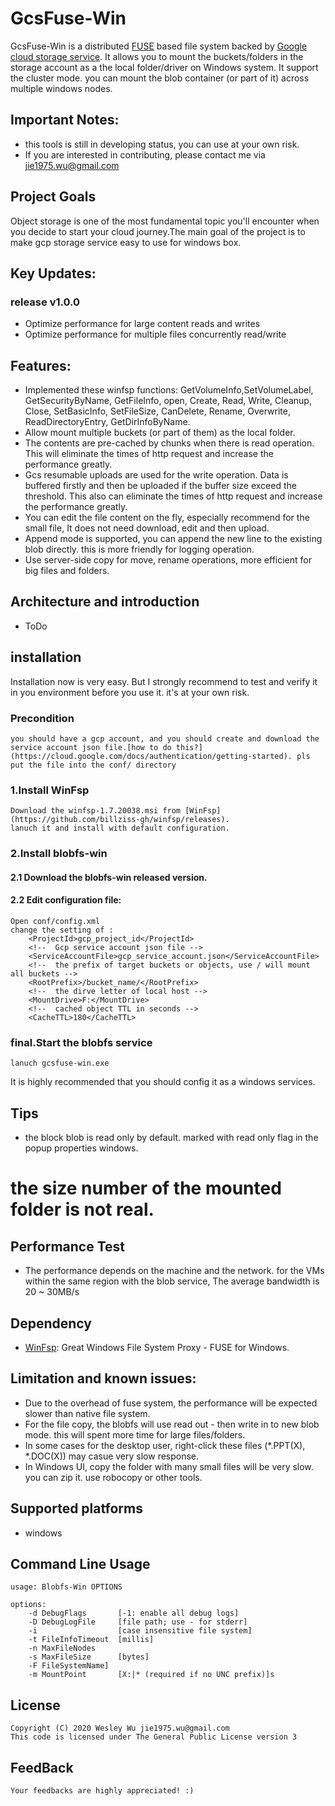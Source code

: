 GcsFuse-Win
=====

GcsFuse-Win is a distributed [FUSE](http://fuse.sourceforge.net) based file system backed by [Google cloud storage service](https://cloud.google.com/storage). It allows you to mount the buckets/folders in the storage account as a the local folder/driver on Windows system. It support the cluster mode. you can mount the blob container (or part of it) across multiple windows nodes.

## Important Notes:
* this tools is still in developing status, you can use at your own risk.
* If you are interested in contributing, please contact me via jie1975.wu@gmail.com

## Project Goals
Object storage is one of the most fundamental topic you'll encounter when you decide to start your cloud journey.The main goal of the project is to make gcp storage service easy to use for windows box.

## Key Updates:

### release v1.0.0

* Optimize performance for large content reads and writes
* Optimize performance for multiple files concurrently read/write


## Features:
* Implemented these winfsp functions: GetVolumeInfo,SetVolumeLabel, GetSecurityByName, GetFileInfo, open, Create, Read, Write, Cleanup, Close, SetBasicInfo, SetFileSize, CanDelete, Rename, Overwrite, ReadDirectoryEntry, GetDirInfoByName.
* Allow mount multiple buckets (or part of them) as the local folder.
* The contents are pre-cached by chunks when there is read operation. This will eliminate the times of http request and increase the performance greatly. 
* Gcs resumable uploads are used for the write operation. Data is buffered firstly and then be uploaded if the buffer size exceed the threshold. This also can eliminate the times of http request and increase the performance greatly. 
* You can edit the file content on the fly, especially recommend for the small file, It does not need download, edit and then upload.
* Append mode is supported, you can append the new line to the existing blob directly. this is more friendly for logging operation.
* Use server-side copy for move, rename operations, more efficient for big files and folders.

## Architecture and introduction
* ToDo

## installation
Installation now is very easy. But I strongly recommend to test and verify it in you environment before you use it. it's at your own risk.
### Precondition
	you should have a gcp account, and you should create and download the service account json file.[how to do this?](https://cloud.google.com/docs/authentication/getting-started). pls put the file into the conf/ directory
### 1.Install WinFsp
    Download the winfsp-1.7.20038.msi from [WinFsp](https://github.com/billziss-gh/winfsp/releases).
	lanuch it and install with default configuration.
### 2.Install blobfs-win
#### 2.1 Download the blobfs-win released version.
#### 2.2 Edit configuration file: 
	Open conf/config.xml
	change the setting of :
		<ProjectId>gcp_project_id</ProjectId>
		<!--  Gcp service account json file --> 
		<ServiceAccountFile>gcp_service_account.json</ServiceAccountFile>
		<!--  the prefix of target buckets or objects, use / will mount all buckets --> 
		<RootPrefix>/bucket_name/</RootPrefix>
		<!--  the dirve letter of local host --> 
		<MountDrive>F:</MountDrive>
		<!--  cached object TTL in seconds --> 
		<CacheTTL>180</CacheTTL>

### final.Start the blobfs service
    lanuch gcsfuse-win.exe
	
It is highly recommended that you should config it as a windows services.

## Tips
* the block blob is read only by default. marked with read only flag in the popup properties windows.
# the size number of the mounted folder is not real.


## Performance Test
* The performance depends on the machine and the network. for the VMs within the same region with the blob service, The average bandwidth is 20 ~ 30MB/s

## Dependency
* [WinFsp](https://github.com/billziss-gh/winfsp): Great Windows File System Proxy - FUSE for Windows.


## Limitation and known issues:
* Due to the overhead of fuse system, the performance will be expected slower than native file system. 
* For the file copy, the blobfs will use read out - then write in to new blob mode. this will spent more time for large files/folders.
* In some cases for the desktop user, right-click these files (*.PPT(X), *.DOC(X)) may casue very slow response.
* In Windows UI, copy the folder with many small files will be very slow. you can zip it. use robocopy or other tools.

## Supported platforms
* windows


## Command Line Usage
	usage: Blobfs-Win OPTIONS

	options:
		-d DebugFlags       [-1: enable all debug logs]
		-D DebugLogFile     [file path; use - for stderr]
		-i                  [case insensitive file system]
		-t FileInfoTimeout  [millis]
		-n MaxFileNodes
		-s MaxFileSize      [bytes]
		-F FileSystemName]
		-m MountPoint       [X:|* (required if no UNC prefix)]s

## License
	Copyright (C) 2020 Wesley Wu jie1975.wu@gmail.com
	This code is licensed under The General Public License version 3
	
## FeedBack
	Your feedbacks are highly appreciated! :)

